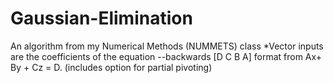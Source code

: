 # Gaussian-Elimination
An algorithm from my Numerical Methods (NUMMETS) class 
*Vector inputs are the coefficients of the equation 
--backwards [D C B A] format from Ax+ By + Cz = D.
(includes option for partial pivoting)
